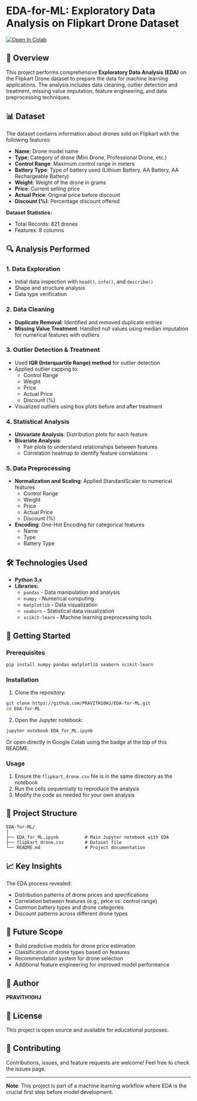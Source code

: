 # EDA-for-ML: Exploratory Data Analysis on Flipkart Drone Dataset

[![Open In Colab](https://colab.research.google.com/assets/colab-badge.svg)](https://colab.research.google.com/github/PRAVITH10HJ/EDA-for-ML/blob/main/EDA_for_ML.ipynb)

## 📖 Overview

This project performs comprehensive **Exploratory Data Analysis (EDA)** on the Flipkart Drone dataset to prepare the data for machine learning applications. The analysis includes data cleaning, outlier detection and treatment, missing value imputation, feature engineering, and data preprocessing techniques.

## 📊 Dataset

The dataset contains information about drones sold on Flipkart with the following features:

- **Name**: Drone model name
- **Type**: Category of drone (Mini Drone, Professional Drone, etc.)
- **Control Range**: Maximum control range in meters
- **Battery Type**: Type of battery used (Lithium Battery, AA Battery, AA Rechargeable Battery)
- **Weight**: Weight of the drone in grams
- **Price**: Current selling price
- **Actual Price**: Original price before discount
- **Discount (%)**: Percentage discount offered

**Dataset Statistics:**
- Total Records: 821 drones
- Features: 8 columns

## 🔍 Analysis Performed

### 1. **Data Exploration**
   - Initial data inspection with `head()`, `info()`, and `describe()`
   - Shape and structure analysis
   - Data type verification

### 2. **Data Cleaning**
   - **Duplicate Removal**: Identified and removed duplicate entries
   - **Missing Value Treatment**: Handled null values using median imputation for numerical features with outliers

### 3. **Outlier Detection & Treatment**
   - Used **IQR (Interquartile Range) method** for outlier detection
   - Applied outlier capping to:
     - Control Range
     - Weight
     - Price
     - Actual Price
     - Discount (%)
   - Visualized outliers using box plots before and after treatment

### 4. **Statistical Analysis**
   - **Univariate Analysis**: Distribution plots for each feature
   - **Bivariate Analysis**: 
     - Pair plots to understand relationships between features
     - Correlation heatmap to identify feature correlations

### 5. **Data Preprocessing**
   - **Normalization and Scaling**: Applied StandardScaler to numerical features
     - Control Range
     - Weight
     - Price
     - Actual Price
     - Discount (%)
   - **Encoding**: One-Hot Encoding for categorical features
     - Name
     - Type
     - Battery Type

## 🛠️ Technologies Used

- **Python 3.x**
- **Libraries:**
  - `pandas` - Data manipulation and analysis
  - `numpy` - Numerical computing
  - `matplotlib` - Data visualization
  - `seaborn` - Statistical data visualization
  - `scikit-learn` - Machine learning preprocessing tools

## 🚀 Getting Started

### Prerequisites

```bash
pip install numpy pandas matplotlib seaborn scikit-learn
```

### Installation

1. Clone the repository:
```bash
git clone https://github.com/PRAVITH10HJ/EDA-for-ML.git
cd EDA-for-ML
```

2. Open the Jupyter notebook:
```bash
jupyter notebook EDA_for_ML.ipynb
```

Or open directly in Google Colab using the badge at the top of this README.

### Usage

1. Ensure the `flipkart_drone.csv` file is in the same directory as the notebook
2. Run the cells sequentially to reproduce the analysis
3. Modify the code as needed for your own analysis

## 📁 Project Structure

```
EDA-for-ML/
│
├── EDA_for_ML.ipynb          # Main Jupyter notebook with EDA
├── flipkart_drone.csv        # Dataset file
└── README.md                 # Project documentation
```

## 📈 Key Insights

The EDA process revealed:
- Distribution patterns of drone prices and specifications
- Correlation between features (e.g., price vs. control range)
- Common battery types and drone categories
- Discount patterns across different drone types

## 🎯 Future Scope

- Build predictive models for drone price estimation
- Classification of drone types based on features
- Recommendation system for drone selection
- Additional feature engineering for improved model performance

## 👤 Author

**PRAVITH10HJ**

## 📝 License

This project is open source and available for educational purposes.

## 🤝 Contributing

Contributions, issues, and feature requests are welcome! Feel free to check the issues page.

---

**Note**: This project is part of a machine learning workflow where EDA is the crucial first step before model development.